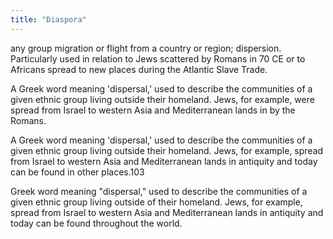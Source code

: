 ```yaml
---
title: "Diaspora"
---
```

any group migration or flight from a country or region; dispersion. Particularly used in relation to Jews scattered by Romans in 70 CE or to Africans spread to new places during the Atlantic Slave Trade.

A Greek word meaning 'dispersal,' used to describe the communities of a given ethnic group living outside their homeland. Jews, for example, were spread from Israel to western Asia and Mediterranean lands in by the Romans.

A Greek word meaning 'dispersal,' used to describe the communities of a given ethnic group living outside their homeland. Jews, for example, spread from Israel to western Asia and Mediterranean lands in antiquity and today can be found in other places.103

Greek word meaning &quot;dispersal,&quot; used to describe the communities of a given ethnic group living outside of their homeland. Jews, for example, spread from Israel to western Asia and Mediterranean lands in antiquity and today can be found throughout the world.

